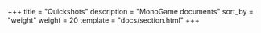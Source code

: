 +++
title = "Quickshots"
description = "MonoGame documents"
sort_by = "weight"
weight = 20
template = "docs/section.html"
+++
